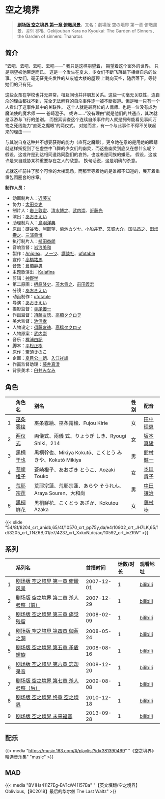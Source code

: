 # 空之境界


> <u>**[剧场版 空之境界 第一章 俯瞰风景](https://bgm.tv/subject/233)**</u>，又名：劇場版 空の境界 第一章 俯瞰風景、공의 경계、Gekijouban Kara no Kyoukai: The Garden of Sinners、the Garden of sinners: Thanatos

## 简介

“去吧、去吧、去吧、去吧——”
我只是这样期望着，
期望着这个窗外的世界。
只是期望被他带走而已。
这是一个发生在夏末，少女们不断飞落跳下相继自杀的故事。少女们，毫无征兆突发性的从废墟大楼的屋顶
上跳向天空，随后落下。等待她们的只有死。

这些女孩在学校也并无异常，相互间也并非朋友关系。这些一切毫无关联性，连自杀的理由都找不到，完全无法解释的自杀事件逐一被不断报道。但是唯一只有一个人看出了这事件其中的关联性。
这个人就是最高位的人偶师、也是一位没有成为魔法使的魔术师 —— 苍崎澄子。
或许……“没有理由”就是他们的共通点，其次就是浮游与飞行的差别。
而搜索调查这个连续自杀事件的人就是拥有能看见事间万物之死线能力“直死之魔眼”的两仪式。
对她而言，有一个与此事件不得不关联起来的理由——

与其说自身这种并不想要获得的能力（直死之魔眼），更令她在意的是用她的眼睛就这样捕捉到了在虚空中飞舞的少女们的幽灵，而这些幽灵到底又在想什么呢？
假设，这或许是到达相同道路同胞们的哀怜，也或者是同族的嫌恶。
假设，这或许是来自威胁某种重要存在之人的敌意。
换句话说，这是明确的杀意。

式就这样前往了那个可怜的大楼现场，而那里等着她的是谁都不知道的，展开着重重包围圈套的序章。

**制作人员：**
- 动画制片人：[近藤光](https://bgm.tv/person/1805)
- 协力：[太田克史](https://bgm.tv/person/50037)
- 制片人：[岩上敦宏](https://bgm.tv/person/5782)、[清水博之](https://bgm.tv/person/30820)、[武内崇](https://bgm.tv/person/1467)、[近藤光](https://bgm.tv/person/1805)
- 演出：[あおきえい](https://bgm.tv/person/1828)
- 助理制片人：[鳥羽洋典](https://bgm.tv/person/39868)
- 原画：[碇谷敦](https://bgm.tv/person/12343)、[阿部望](https://bgm.tv/person/11560)、[菊池カツヤ](https://bgm.tv/person/24391)、[小船井充](https://bgm.tv/person/3347)、[又賀大介](https://bgm.tv/person/12346)、[国弘昌之](https://bgm.tv/person/24370)、[田畑壽之](https://bgm.tv/person/13809)、[三浦貴博](https://bgm.tv/person/12920)
- 执行制片人：[植田益朗](https://bgm.tv/person/2156)
- 音响监督：[岩浪美和](https://bgm.tv/person/231)
- 製作：[Aniplex](https://bgm.tv/person/645)、[ノーツ](https://bgm.tv/person/3348)、[講談社](https://bgm.tv/person/128)、[ufotable](https://bgm.tv/person/3059)
- 宣传：[高橋祐馬](https://bgm.tv/person/31685)
- 音效：[倉橋静男](https://bgm.tv/person/6076)
- 主题歌演出：[Kalafina](https://bgm.tv/person/6014)
- 剪辑：[神野学](https://bgm.tv/person/12369)
- 第二原画：[栖原隆史](https://bgm.tv/person/19122)、[茂木貴之](https://bgm.tv/person/12374)、[前田義宏](https://bgm.tv/person/25421)
- 分镜：[あおきえい](https://bgm.tv/person/1828)
- 动画制作：[ufotable](https://bgm.tv/person/3059)
- 导演：[あおきえい](https://bgm.tv/person/1828)
- 摄影监督：[寺尾優一](https://bgm.tv/person/3062)
- 作画监督：[須藤友徳](https://bgm.tv/person/3139)、[高橋タクロヲ](https://bgm.tv/person/3346)
- 美术监督：[池信孝](https://bgm.tv/person/14089)
- 人物设定：[須藤友徳](https://bgm.tv/person/3139)、[高橋タクロヲ](https://bgm.tv/person/3346)
- 人物原案：[武内崇](https://bgm.tv/person/1467)
- 音乐：[梶浦由記](https://bgm.tv/person/1595)
- 脚本：[平松正樹](https://bgm.tv/person/3345)
- 原作：[奈須きのこ](https://bgm.tv/person/1466)
- 企画：[夏目公一朗](https://bgm.tv/person/3350)、[入江祥雄](https://bgm.tv/person/3349)
- 作画监督助理：[藤井真澄](https://bgm.tv/person/11671)
- 背景美术：[臼井みなみ](https://bgm.tv/person/57069)

## 角色

|     |   角色名   |   别名  | 性别 |  配音  |
|:--- |:------  |:----      |:---  |:--   |
| 1 | [巫条雾绘](https://bgm.tv/character/8204) | 巫条霧絵、巫条霧絵、Fujou Kirie | 女 | [田中理恵](https://bgm.tv/person/3862) |
| 2 | [两仪式](https://bgm.tv/character/10570) | 両儀式、兩儀 式、りょうぎ しき、Ryougi Shiki、214 | 女 | [坂本真綾](https://bgm.tv/person/3877) |
| 3 | [黑桐干也](https://bgm.tv/character/10902) | 黒桐幹也、Mikiya Kokutō、こくとう みきや、Kokutō Mikiya | 男 | [鈴村健一](https://bgm.tv/person/4311) |
| 4 | [苍崎橙子](https://bgm.tv/character/3205) | 蒼崎橙子、あおざき  とうこ、Aozaki Touko | 女 | [本田貴子](https://bgm.tv/person/4872) |
| 5 | [荒耶宗莲](https://bgm.tv/character/4237) | 荒耶宗蓮、荒耶宗蓮、あらや そうれん、Araya Souren、大和尚 | 男 | [中田譲治](https://bgm.tv/person/3971) |
| 6 | [黑桐鲜花](https://bgm.tv/character/10592) | 黒桐鮮花、こくとう あざか、Kokutou Azaka | 女 | [藤村歩](https://bgm.tv/person/4783) |

{{< slide "54/8f/8204_crt_anidb,65/4f/10570_crt_pp75y,da/e4/10902_crt_JH7LK,65/1d/3205_crt_TNZ6B,01/e7/4237_crt_XxkoN,dc/ac/10592_crt_ivZRW" >}}

## 系列

|     | 系列名                  | 首播时间       | 话数/时长 | 观看地址                                                    |
|:----|:---------------------|:-----------|:------|:--------------------------------------------------------|
| 1   |[剧场版 空之境界 第一章 俯瞰风景](https://bgm.tv/subject/233)| 2007-12-01 | 1     | [bilibili](https://www.bilibili.com/video/BV1Ks411J7Bg) |
| 2   |[剧场版 空之境界 第二章 杀人考察（前）](https://bgm.tv/subject/812)| 2007-12-29 | 1     | [bilibili](https://www.bilibili.com/video/BV1ws411J7rE) |
| 3   |[剧场版 空之境界 第三章 痛觉残留](https://bgm.tv/subject/767)| 2008-02-09 | 1     | [bilibili](https://www.bilibili.com/video/BV1Ds411J77v) |
| 4   |[剧场版 空之境界 第四章 伽蓝之洞](https://bgm.tv/subject/766)| 2008-05-24 | 1     | [bilibili](https://www.bilibili.com/video/BV1Rs411J7xi) |
| 5   |[剧场版 空之境界 第五章 矛盾螺旋](https://bgm.tv/subject/1333)| 2008-08-16 | 1     | [bilibili](https://www.bilibili.com/video/BV1Us411w7pb) |
| 6   |[剧场版 空之境界 第六章 忘却录音](https://bgm.tv/subject/2225)| 2008-12-20 | 1     | [bilibili](https://www.bilibili.com/video/BV12s41177nC) |
| 7   |[剧场版 空之境界 第七章 杀人考察（后）](https://bgm.tv/subject/3423)| 2009-08-08 | 1     | [bilibili](https://www.bilibili.com/video/BV12s411E7Wb) |
| 8   |[剧场版 空之境界 终章 空之境界](https://bgm.tv/subject/11629)| 2010-12-18 | 1     | [bilibili](https://www.bilibili.com/video/BV1Ls411H752) |
| 9   |[剧场版 空之境界 未来福音](https://bgm.tv/subject/43581)| 2013-09-28 | 1     | [bilibili](https://www.bilibili.com/video/BV1Ps411H7n1) |

## 配乐

{{< media "https://music.163.com/#/playlist?id=381390469"
"《空之境界》精选音乐集" 
"music" >}}

## MAD

{{< media  "BV1Hs411Z7Eg-BV1cW41157Ba"
"【英文填翻/空之境界】Oblivious,【BC2018】最后的华尔兹 The Last Waltz"  >}}
